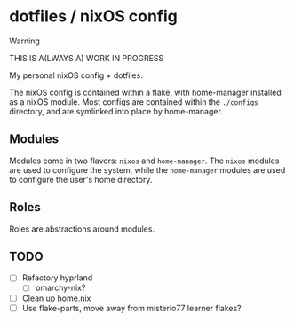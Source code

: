 # dotfiles / nixOS config

> [!WARNING]
> THIS IS A(LWAYS A) WORK IN PROGRESS

My personal nixOS config + dotfiles.

The nixOS config is contained within a flake, with home-manager installed as a
nixOS module. Most configs are contained within the `./configs` directory, and
are symlinked into place by home-manager.

## Modules

Modules come in two flavors: `nixos` and `home-manager`. The `nixos` modules are
used to configure the system, while the `home-manager` modules are used to
configure the user's home directory.

## Roles

Roles are abstractions around modules.

## TODO

- [ ] Refactory hyprland
  - [ ] omarchy-nix?
- [ ] Clean up home.nix
- [ ] Use flake-parts, move away from misterio77 learner flakes?
